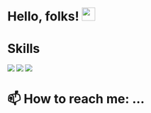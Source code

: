 
# Hello, folks! <img src="https://raw.githubusercontent.com/MartinHeinz/MartinHeinz/master/wave.gif" width="30px">

# Skills
![](https://img.shields.io/badge/NodeJs-informational?style=flat&logo=npm&logoColor=white&color=2bbc8a)
![](https://img.shields.io/badge/ReactJs-informational?style=flat&logo=react&logoColor=white&color=2bbc8a)
![](https://img.shields.io/badge/python-informational?style=flat&logo=python&logoColor=white&color=2bbc8a)

# 📫 How to reach me: ...




<!--
[![Header](https://raw.githubusercontent.com/MartinHeinz/<OWNER>/<OWNER>/readme_header.png "Header")](https://some-url.dev/)

**afif1400/afif1400** is a ✨ _special_ ✨ repository because its `README.md` (this file) appears on your GitHub profile.

Here are some ideas to get you started:

- 🔭 I’m currently working on ...
- 🌱 I’m currently learning ...
- 👯 I’m looking to collaborate on ...
- 🤔 I’m looking for help with ...
- 💬 Ask me about ...
- 📫 How to reach me: ...
- 😄 Pronouns: ...
- ⚡ Fun fact: ...
-->
